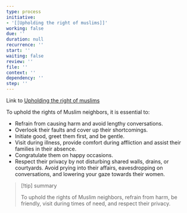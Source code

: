 ```yaml
---
type: process
initiative:
- '[[Upholding the right of muslims]]'
working: false
due: ''
duration: null
recurrence: ''
start: ''
waiting: false
review: ''
file: ''
context: ''
dependency: ''
step: ''
---
```


Link to [Upholding the right of muslims](Initiatives/worship/Upholding%20the%20right%20of%20muslims.md)

To uphold the rights of Muslim neighbors, it is essential to:

* Refrain from causing harm and avoid lengthy conversations.
* Overlook their faults and cover up their shortcomings.
* Initiate good, greet them first, and be gentle.
* Visit during illness, provide comfort during affliction and assist their families in their absence.
* Congratulate them on happy occasions.
* Respect their privacy by not disturbing shared walls, drains, or courtyards. Avoid prying into their affairs, eavesdropping on conversations, and lowering your gaze towards their women.

> [!tip] summary
> 
> To uphold the rights of Muslim neighbors, refrain from harm, be friendly, visit during times of need, and respect their privacy.
